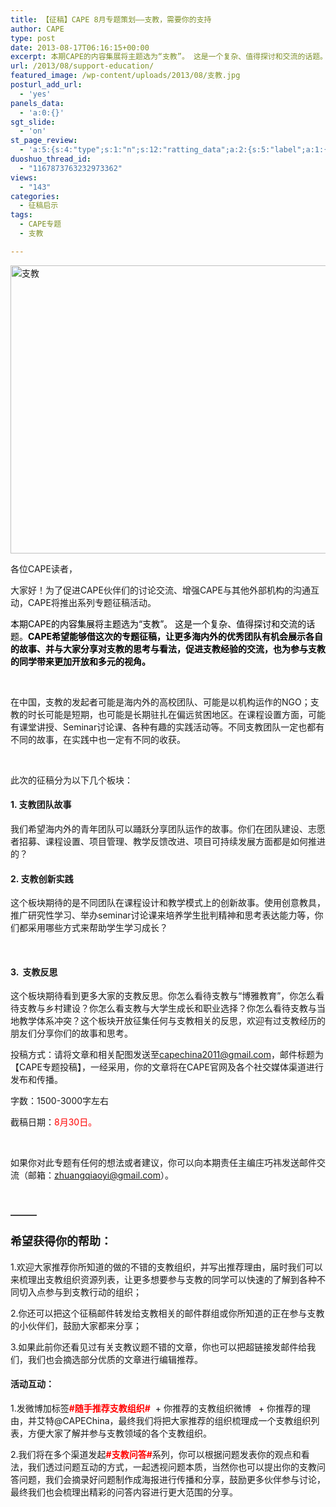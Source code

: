 ```yaml
---
title: 【征稿】CAPE 8月专题策划——支教，需要你的支持
author: CAPE
type: post
date: 2013-08-17T06:16:15+00:00
excerpt: 本期CAPE的内容集展将主题选为“支教”。 这是一个复杂、值得探讨和交流的话题。CAPE希望能够借这次的专题征稿，让更多海内外的优秀团队有机会展示各自的故事、并与大家分享对支教的思考与看法，促进支教经验的交流，也为参与支教的同学带来更加开放和多元的视角。
url: /2013/08/support-education/
featured_image: /wp-content/uploads/2013/08/支教.jpg
posturl_add_url:
  - 'yes'
panels_data:
  - 'a:0:{}'
sgt_slide:
  - 'on'
st_page_review:
  - 'a:5:{s:4:"type";s:1:"n";s:12:"ratting_data";a:2:{s:5:"label";a:1:{i:0;s:0:"";}s:5:"score";a:1:{i:0;s:1:"0";}}s:7:"postion";s:2:"tl";s:5:"title";s:0:"";s:11:"score_label";s:0:"";}'
duoshuo_thread_id:
  - "1167873763232973362"
views:
  - "143"
categories:
  - 征稿启示
tags:
  - CAPE专题
  - 支教

---
```

<div>
  <p dir="ltr">
    <a href="http://hicape.com/wp-content/uploads/2013/08/支教.jpg"><img class="alignnone size-full wp-image-7292" alt="支教" src="http://hicape.com/wp-content/uploads/2013/08/支教.jpg" width="640" height="461" srcset="http://hicape.com/wp-content/uploads/2013/08/支教.jpg 640w, http://hicape.com/wp-content/uploads/2013/08/支教-300x216.jpg 300w" sizes="(max-width: 640px) 100vw, 640px" /></a>
  </p>
  
  <p dir="ltr">
    各位CAPE读者，
  </p>
  
  <p dir="ltr">
    大家好！为了促进CAPE伙伴们的讨论交流、<wbr />增强CAPE与其他外部机构的沟通互动，<wbr />CAPE将推出系列专题征稿活动。
  </p>
  
  <p dir="ltr">
    <span style="color: #000000;">本期CAPE的内容集展将主题选为“支教”。 这是一个复杂、值得探讨和交流的话题。<strong>CAPE希望能够借这次的专题征稿，让更多海内外的优秀团队有机会展示各自的故事、并与大家分享对支教的思考与看法，促进支教经验的交流，也为参与支教的同学带来更加开放和多元的视角。</strong></span>
  </p>
  
  <p>
    &nbsp;
  </p>
  
  <p dir="ltr">
    在中国，支教的发起者可能是海内外的高校团队、<wbr />可能是以机构运作的NGO；支教的时长可能是短期，<wbr />也可能是长期驻扎在偏远贫困地区。在课程设置方面，<wbr />可能有课堂讲授、Seminar讨论课、各种有趣的实践活动等。<wbr />不同支教团队一定也都有不同的故事，<wbr />在实践中也一定有不同的收获。
  </p>
  
  <div>
  </div>
  
  <p>
    <b><b><br /> </b></b>
  </p>
  
  <p dir="ltr">
    此次的征稿分为以下几个板块：
  </p>
  
  <h4 dir="ltr">
    <strong>1. 支教团队故事</strong>
  </h4>
  
  <p dir="ltr">
    我们希望海内外的青年团队可以踊跃分享团队运作的故事。<wbr />你们在团队建设、志愿者招募、课程设置、项目管理、<wbr />教学反馈改进、项目可持续发展方面都是如何推进的？
  </p>
  
  <h4 dir="ltr">
    <strong>2. 支教创新实践</strong>
  </h4>
  
  <p dir="ltr">
    这个板块期待的是不同团队在课程设计和教学模式上的创新故事。<wbr />使用创意教具，推广研究性学习、<wbr />举办seminar讨论课来培养学生批判精神和思考表达能力等，<wbr />你们都采用哪些方式来帮助学生学习成长？
  </p>
  
  <p>
    <b><b><br /> </b></b>
  </p>
  
  <h4 dir="ltr">
    <strong>3.  支教反思</strong>
  </h4>
  
  <p dir="ltr">
    这个板块期待看到更多大家的支教反思。你怎么看待支教与“<wbr />博雅教育”，你怎么看待支教与乡村建设？<wbr />你怎么看支教与大学生成长和职业选择？<wbr />你怎么看待支教与当地教学体系冲突？<wbr />这个板块开放征集任何与支教相关的反思，<wbr />欢迎有过支教经历的朋友们分享你们的故事和思考。
  </p>
  
  <p dir="ltr">
    投稿方式：请将文章和相关配图发送至<a href="mailto:CAPECHINA2011@gmail.com" target="_blank">c</a><a href="mailto:apechina2011@gmail.com" target="_blank">apechina2011<wbr />@gmail.com</a>，邮件标题为【CAPE专题投稿】，<wbr />一经采用，<wbr />你的文章将在CAPE官网及各个社交媒体渠道进行发布和传播。
  </p>
  
  <p dir="ltr">
    字数：1500-3000字左右
  </p>
  
  <p dir="ltr">
    截稿日期：<span style="color: #ff0000;">8月30日。</span>
  </p>
  
  <div>
    <b> </b>
  </div>
  
  <p dir="ltr">
    如果你对此专题有任何的想法或者建议，<wbr />你可以向本期责任主编庄巧祎发送邮件交流（邮箱：<a href="mailto:zhuangqiaoyi@gmail.com" target="_blank">zhuangq<wbr />iaoyi@gmail.com</a>）。
  </p>
  
  <div>
    <b> </b>
  </div>
  
  <p>
    <b>&#8212;&#8212;&#8212;</b>
  </p>
  
  <h4>
    <b><span style="font-size: large;">希望获得你的帮助：</span></b>
  </h4>
  
  <p>
    1.欢迎大家推荐你所知道的做的不错的支教组织，<wbr />并写出推荐理由，届时我们可以来梳理出支教组织资源列表，<wbr />让更多想要参与支教的同学可以快速的了解到各种不同切入点参与到<wbr />支教行动的组织；
  </p>
  
  <p>
    2.<wbr />你还可以把这个征稿邮件转发给支教相关的邮件群组或你所知道的正<wbr />在参与支教的小伙伴们，鼓励大家都来分享；
  </p>
  
  <p>
    3.如果此前你还看见过有关支教议题不错的文章，<wbr />你也可以把超链接发邮件给我们，<wbr />我们也会摘选部分优质的文章进行编辑推荐。
  </p>
  
  <h4>
    <strong>活动互动：</strong>
  </h4>
  
  <p>
    1.发微博加标签<span style="color: #ff0000;"><strong>#随手推荐支教组织#</strong></span>  + 你推荐的支教组织微博   + 你推荐的理由，并艾特@CAPEChina，最终我们将把大家推荐的组织梳理成一个支教组织列表，方便大家了解并参与支教领域的各个支教组织。
  </p>
  
  <p>
    2.我们将在多个渠道发起<span style="color: #ff0000;"><strong>#支教问答#</strong></span>系列，你可以根据问题发表你的观点和看法，我们透过问题互动的方式，一起透视问题本质，当然你也可以提出你的支教问答问题，我们会摘录好问题制作成海报进行传播和分享，鼓励更多伙伴参与讨论，最终我们也会梳理出精彩的问答内容进行更大范围的分享。
  </p>